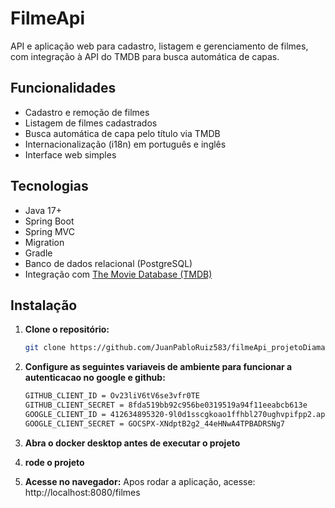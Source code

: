 # FilmeApi

API e aplicação web para cadastro, listagem e gerenciamento de filmes, com integração à API do TMDB para busca automática de capas.

## Funcionalidades

- Cadastro e remoção de filmes
- Listagem de filmes cadastrados
- Busca automática de capa pelo título via TMDB
- Internacionalização (i18n) em português e inglês
- Interface web simples

## Tecnologias

- Java 17+
- Spring Boot
- Spring MVC
- Migration
- Gradle
- Banco de dados relacional (PostgreSQL)
- Integração com [The Movie Database (TMDB)](https://www.themoviedb.org/)

## Instalação

1. **Clone o repositório:**
   ```bash
   git clone https://github.com/JuanPabloRuiz583/filmeApi_projetoDiamante.git

2. **Configure as seguintes variaveis de ambiente para funcionar a autenticacao no google e github:**
   ```bash
   GITHUB_CLIENT_ID = Ov23liV6tV6se3vfr0TE 
   GITHUB_CLIENT_SECRET = 8fda519bb92c956be0319519a94f11eeabcb613e
   GOOGLE_CLIENT_ID = 412634895320-9l0d1sscgkoao1ffhbl270ughvpifpp2.apps.googleusercontent.com
   GOOGLE_CLIENT_SECRET = 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


3. **Abra o docker desktop antes de executar o projeto**
   
4. **rode o projeto**

5. **Acesse no navegador:**
Apos rodar a aplicação, acesse: http://localhost:8080/filmes
